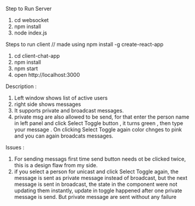 Step  to Run Server

1. cd websocket
2. npm install
3. node index.js


Steps to run client // made using npm install -g create-react-app

1. cd client-chat-app
2. npm install
3. npm start
4. open http://localhost:3000


Description :

1. Left window shows list of active users
2. right side shows messages
3. It supports private and broadcast messages.
4. private msg are also allowed to be send, for that enter the person name in left panel and click Select Toggle button , it turns green , then type your message . On clicking Select Toggle again color chnges to pink and you can again broadcats messages.

Issues : 
1. For sending messags first time send button needs ot be clicked twice, this is a design flaw from my side.
2. if you select a person for unicast and click Select Toggle again, the message is sent as private message instead of broadcast, but the next message is sent in broadcast, the state in the component were not updating them instantly, update in toggle happened after one private message is send. But private message are sent without any failure 